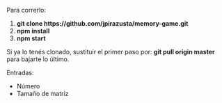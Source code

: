 Para correrlo:
<ol>
    <li><b>git clone https://github.com/jpirazusta/memory-game.git</b></li>
    <li><b>npm install</b></li>
    <li><b>npm start</b></li>
</ol>
Si ya lo tenés clonado, sustituir el primer paso por:
<b>git pull origin master</b>
para bajarte lo último.

Entradas:
<ul>
    <li>Número</li>
    <li>Tamaño de matriz</li>
</ul>
